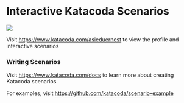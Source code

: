 # Interactive Katacoda Scenarios

[![](http://shields.katacoda.com/katacoda/asieduernest/count.svg)](https://www.katacoda.com/asieduernest "Get your profile on Katacoda.com")

Visit https://www.katacoda.com/asieduernest to view the profile and interactive scenarios

### Writing Scenarios
Visit https://www.katacoda.com/docs to learn more about creating Katacoda scenarios

For examples, visit https://github.com/katacoda/scenario-example
